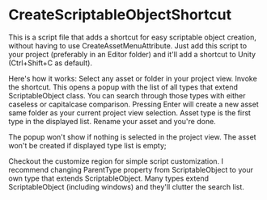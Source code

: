 # CreateScriptableObjectShortcut
This is a script file that adds a shortcut for easy scriptable object creation, without having to use CreateAssetMenuAttribute.
Just add this script to your project (preferably in an Editor folder) and it'll add a shortcut to Unity (Ctrl+Shift+C as default).

Here's how it works:
Select any asset or folder in your project view.
Invoke the shortcut.
This opens a popup with the list of all types that extend ScriptableObject class. 
You can search through those types with either caseless or capitalcase comparison.
Pressing Enter will create a new asset same folder as your current project view selection.
Asset type is the first type in the displayed list.
Rename your asset and you're done.

The popup won't show if nothing is selected in the project view.
The asset won't be created if displayed type list is empty;

Checkout the customize region for simple script customization.
I recommend changing ParentType property from ScriptableObject to your own type that extends ScriptableObject.
Many types extend ScriptableObject (including windows) and they'll clutter the search list.
